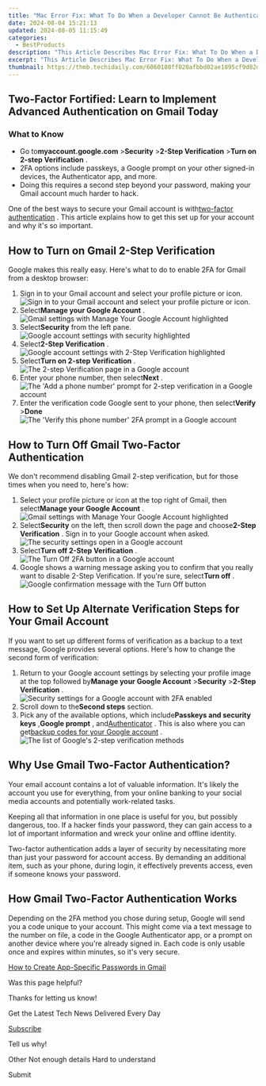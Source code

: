 ```yaml
---
title: "Mac Error Fix: What To Do When a Developer Cannot Be Authenticated"
date: 2024-08-04 15:21:13
updated: 2024-08-05 11:15:49
categories:
  - BestProducts
description: "This Article Describes Mac Error Fix: What To Do When a Developer Cannot Be Authenticated"
excerpt: "This Article Describes Mac Error Fix: What To Do When a Developer Cannot Be Authenticated"
thumbnail: https://thmb.techidaily.com/6060180ff020afbbd02ae1895cf9d82d0058a11f9344fe92d8db0b4a31855d9f.JPG
---
```


## Two-Factor Fortified: Learn to Implement Advanced Authentication on Gmail Today
### What to Know

* Go to**myaccount.google.com** \>**Security** \>**2-Step Verification** \>**Turn on 2-step Verification** .
* 2FA options include passkeys, a Google prompt on your other signed-in devices, the Authenticator app, and more.
* Doing this requires a second step beyond your password, making your Gmail account much harder to hack.

 One of the best ways to secure your Gmail account is with[two-factor authentication](https://www.lifewire.com/how-to-use-two-factor-authentication-4686242) . This article explains how to get this set up for your account and why it's so important.  

## How to Turn on Gmail 2-Step Verification

 Google makes this really easy. Here's what to do to enable 2FA for Gmail from a desktop browser:

1. Sign in to your Gmail account and select your profile picture or icon.  
![Sign in to your Gmail account and select your profile picture or icon.](https://www.lifewire.com/thmb/XpGVEa_ydf-r8r0RK-2OQ5L6JOs=/1500x0/filters:no_upscale():max_bytes(150000):strip_icc():format(webp)/1Selectprofilepictureannotated-b3b1edd70b1948cc8d6091e63afb34cd.jpg)
2. Select**Manage your Google Account** .  
![Gmail settings with Manage Your Google Account highlighted](https://www.lifewire.com/thmb/Pe8Udf4nXir7HB95nGOhC-KCE6U=/1500x0/filters:no_upscale():max_bytes(150000):strip_icc():format(webp)/2SelectManageyourGoogleaccountannotated-0942870e67344a68ab7dcd590f811a3d.jpg)
3. Select**Security** from the left pane.  
![Google account settings with security highlighted](https://www.lifewire.com/thmb/DT1Ur_GliGS23dPL4-8cNO_xCo8=/1500x0/filters:no_upscale():max_bytes(150000):strip_icc():format(webp)/3SelectSecurityannotated-66dc87f916d84806827da2b0f5d00e34.jpg)
4. Select**2-Step Verification** .  
![Google account settings with 2-Step Verification highlighted](https://www.lifewire.com/thmb/9XxGsRBl70sZTynCu2tUQ3eSEnc=/1500x0/filters:no_upscale():max_bytes(150000):strip_icc():format(webp)/4Select2-StepVerificationannotated-941372db1c7e4a07824aabddbcbb988a.jpg)
5. Select**Turn on 2-step Verification** .  
![The 2-step Verification page in a Google account](https://www.lifewire.com/thmb/iraHGXouvGeotZQsz-JDpMIx49Y=/1500x0/filters:no_upscale():max_bytes(150000):strip_icc():format(webp)/2-step-verification-google-account-3845649f01274321ae0acdbea57290ef.png)
6. Enter your phone number, then select**Next** .  
![The 'Add a phone number' prompt for 2-step verification in a Google account](https://www.lifewire.com/thmb/1K92pSgXKDaOn_Ymr2X_Sin0Cqs=/1500x0/filters:no_upscale():max_bytes(150000):strip_icc():format(webp)/google-account-add-phone-number-2-step-verification-a48263c5e08c427799171ef33eb356f5.png)
7. Enter the verification code Google sent to your phone, then select**Verify** \>**Done**  
![The 'Verify this phone number' 2FA prompt in a Google account](https://www.lifewire.com/thmb/ncnHnWrzCxpHsg42S95xzn-O0Zo=/1500x0/filters:no_upscale():max_bytes(150000):strip_icc():format(webp)/2-step-verification-number-google-5663bb0d29ab4c46af293060352c54bb.png)

## How to Turn Off Gmail Two-Factor Authentication

 We don't recommend disabling Gmail 2-step verification, but for those times when you need to, here's how:

1. Select your profile picture or icon at the top right of Gmail, then select**Manage your Google Account** .  
![Gmail settings with Manage Your Google Account highlighted](https://www.lifewire.com/thmb/Pe8Udf4nXir7HB95nGOhC-KCE6U=/1500x0/filters:no_upscale():max_bytes(150000):strip_icc():format(webp)/2SelectManageyourGoogleaccountannotated-0942870e67344a68ab7dcd590f811a3d.jpg)
2. Select**Security** on the left, then scroll down the page and choose**2-Step Verification** . Sign in to your Google account when asked.  
![The security settings open in a Google account](https://www.lifewire.com/thmb/RVVk6fqNdXlR4-7BDZzrL4WlceU=/1500x0/filters:no_upscale():max_bytes(150000):strip_icc():format(webp)/google-security-settings-32dd15fd96f54ffc9499123c84a9f854.png)
3. Select**Turn off 2-Step Verification** .  
![The Turn Off 2FA button in a Google account](https://www.lifewire.com/thmb/ouv8QX1HVIk0KoYzioHNlzR-sSU=/1500x0/filters:no_upscale():max_bytes(150000):strip_icc():format(webp)/disable-two-step-verification-google-7a947d5206084cf4bbc8f6d59a949fc4.png)
4. Google shows a warning message asking you to confirm that you really want to disable 2-Step Verification. If you're sure, select**Turn off** .  
![Google confirmation message with the Turn Off button](https://www.lifewire.com/thmb/eZoqXK_DwHcHAJUYqrcu9uTEC-o=/1500x0/filters:no_upscale():max_bytes(150000):strip_icc():format(webp)/turn-off-2fa-gmail-2b5b0ce807164afca9b4be86270a53e6.png)

## How to Set Up Alternate Verification Steps for Your Gmail Account

 If you want to set up different forms of verification as a backup to a text message, Google provides several options. Here's how to change the second form of verification:

1. Return to your Google account settings by selecting your profile image at the top followed by**Manage your Google Account** \>**Security** \>**2-Step Verification** .  
![Security settings for a Google account with 2FA enabled](https://www.lifewire.com/thmb/awa8LnI_ob1tQVHmWXeGBiHObZc=/1500x0/filters:no_upscale():max_bytes(150000):strip_icc():format(webp)/google-security-settings-cbf9e7719c1847fcb54b626a94168973.png)
2. Scroll down to the**Second steps** section.
3. Pick any of the available options, which include**Passkeys and security keys** ,**Google prompt** , and[Authenticator](https://www.lifewire.com/how-to-set-up-google-authenticator-4689012) . This is also where you can get[backup codes for your Google account](https://www.lifewire.com/how-to-use-google-backup-codes-4172457) .  
![The list of Google's 2-step verification methods](https://www.lifewire.com/thmb/0mC55xoqifGaJGNsFpQPjFkWGEU=/1500x0/filters:no_upscale():max_bytes(150000):strip_icc():format(webp)/2-step-verification-google-account-8857e154647241098b43075f4b9e2f28.png)

## Why Use Gmail Two-Factor Authentication?

 Your email account contains a lot of valuable information. It's likely the account you use for everything, from your online banking to your social media accounts and potentially work-related tasks.

 Keeping all that information in one place is useful for you, but possibly dangerous, too. If a hacker finds your password, they can gain access to a lot of important information and wreck your online and offline identity.

 Two-factor authentication adds a layer of security by necessitating more than just your password for account access. By demanding an additional item, such as your phone, during login, it effectively prevents access, even if someone knows your password.

## How Gmail Two-Factor Authentication Works

 Depending on the 2FA method you chose during setup, Google will send you a code unique to your account. This might come via a text message to the number on file, a code in the Google Authenticator app, or a prompt on another device where you're already signed in. Each code is only usable once and expires within minutes, so it's very secure.

[How to Create App-Specific Passwords in Gmail](https://www.lifewire.com/get-a-password-to-access-gmail-by-pop-imap-2-1171882)

Was this page helpful?

Thanks for letting us know!

 Get the Latest Tech News Delivered Every Day

[Subscribe](https://www.lifewire.com/#)

Tell us why!

 Other  Not enough details  Hard to understand

 Submit

<ins class="adsbygoogle"
     style="display:block"
     data-ad-format="autorelaxed"
     data-ad-client="ca-pub-7571918770474297"
     data-ad-slot="1223367746"></ins>



<ins class="adsbygoogle"
     style="display:block"
     data-ad-client="ca-pub-7571918770474297"
     data-ad-slot="8358498916"
     data-ad-format="auto"
     data-full-width-responsive="true"></ins>
